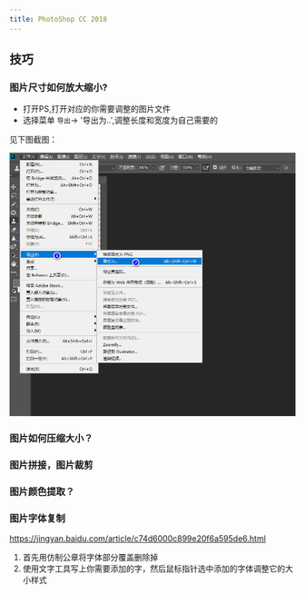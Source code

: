 ```yaml
---
title: PhotoShop CC 2018
---
```


## 技巧

### 图片尺寸如何放大缩小?

- 打开PS,打开对应的你需要调整的图片文件
- 选择菜单 `导出`-> '导出为..',调整长度和宽度为自己需要的

见下图截图：

![ps-resize](./img/ps-resize.png)

### 图片如何压缩大小？


### 图片拼接，图片裁剪


### 图片颜色提取？


### 图片字体复制

https://jingyan.baidu.com/article/c74d6000c899e20f6a595de6.html

1. 首先用仿制公章将字体部分覆盖删除掉
2. 使用文字工具写上你需要添加的字，然后鼠标指针选中添加的字体调整它的大小样式